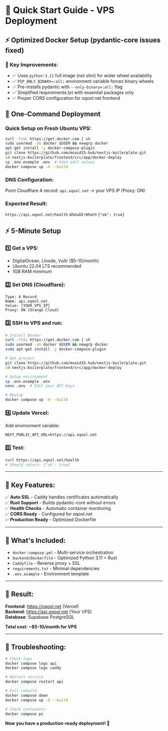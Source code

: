 # 🚀 Quick Start Guide - VPS Deployment

## ⚡ Optimized Docker Setup (pydantic-core issues fixed)

### 🔧 Key Improvements:
- ✅ Uses `python:3.11` full image (not slim) for wider wheel availability
- ✅ `PIP_ONLY_BINARY=:all:` environment variable forces binary wheels
- ✅ Pre-installs pydantic with `--only-binary=:all:` flag
- ✅ Simplified requirements.txt with essential packages only
- ✅ Proper CORS configuration for oqool.net frontend

## 🚀 One-Command Deployment

### Quick Setup on Fresh Ubuntu VPS:
```bash
curl -fsSL https://get.docker.com | sh
sudo usermod -aG docker $USER && newgrp docker
apt-get install -y docker-compose-plugin
git clone https://github.com/moaid15-hub/nextjs-boilerplate.git
cd nextjs-boilerplate/frontend/src/app/docker-deploy
cp .env.example .env  # then edit values
docker compose up -d --build
```

### DNS Configuration:
Point Cloudflare A record: `api.oqool.net` -> your VPS IP (Proxy: ON)

### Expected Result:
`https://api.oqool.net/health` should return `{"ok": true}`

## ⚡ 5-Minute Setup

### 1️⃣ **Get a VPS:**
- DigitalOcean, Linode, Vultr ($5-10/month)
- Ubuntu 22.04 LTS recommended
- 1GB RAM minimum

### 2️⃣ **Set DNS (Cloudflare):**
```
Type: A Record
Name: api.oqool.net
Value: [YOUR_VPS_IP]
Proxy: ON (Orange Cloud)
```

### 3️⃣ **SSH to VPS and run:**
```bash
# Install Docker
curl -fsSL https://get.docker.com | sh
sudo usermod -aG docker $USER && newgrp docker
sudo apt-get install -y docker-compose-plugin

# Get project
git clone https://github.com/moaid15-hub/nextjs-boilerplate.git
cd nextjs-boilerplate/frontend/src/app/docker-deploy

# Setup environment
cp .env.example .env
nano .env  # Edit your API keys

# Deploy
docker compose up -d --build
```

### 4️⃣ **Update Vercel:**
Add environment variable:
```
NEXT_PUBLIC_API_URL=https://api.oqool.net
```

### 5️⃣ **Test:**
```bash
curl https://api.oqool.net/health
# Should return: {"ok": true}
```

---

## 🔧 Key Features:

✅ **Auto SSL** - Caddy handles certificates automatically  
✅ **Rust Support** - Builds pydantic-core without errors  
✅ **Health Checks** - Automatic container monitoring  
✅ **CORS Ready** - Configured for oqool.net  
✅ **Production Ready** - Optimized Dockerfile  

---

## 📁 What's Included:

- `docker-compose.yml` - Multi-service orchestration
- `backend/Dockerfile` - Optimized Python 3.11 + Rust
- `Caddyfile` - Reverse proxy + SSL
- `requirements.txt` - Minimal dependencies
- `.env.example` - Environment template

---

## 🎯 Result:

**Frontend**: https://oqool.net (Vercel)  
**Backend**: https://api.oqool.net (Your VPS)  
**Database**: Supabase PostgreSQL  

**Total cost: ~$5-10/month for VPS**

---

## 🚨 Troubleshooting:

```bash
# Check logs
docker compose logs api
docker compose logs caddy

# Restart service
docker compose restart api

# Full rebuild
docker compose down
docker compose up -d --build

# Check containers
docker compose ps
```

**Now you have a production-ready deployment!** 🎉